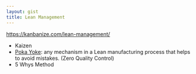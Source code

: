 ```yaml
---
layout: gist
title: Lean Management
---
```


https://kanbanize.com/lean-management/

- Kaizen
- [Poka Yoke](https://kanbanize.com/lean-management/improvement/what-is-poka-yoke/): any mechanism in a Lean manufacturing process that helps to avoid mistakes. (Zero Quality Control)
- 5 Whys Method